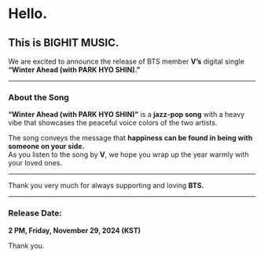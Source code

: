 # **Hello.**  
## **This is BIGHIT MUSIC.**

We are excited to announce the release of BTS member **V’s** digital single **“Winter Ahead (with PARK HYO SHIN).”**

---

### **About the Song**
**“Winter Ahead (with PARK HYO SHIN)”** is a **jazz-pop song** with a heavy vibe that showcases the peaceful voice colors of the two artists.

The song conveys the message that **happiness can be found in being with someone on your side.**  
As you listen to the song by **V**, we hope you wrap up the year warmly with your loved ones.

---

Thank you very much for always supporting and loving **BTS.**

---

### **Release Date:**  
**2 PM, Friday, November 29, 2024 (KST)**  

Thank you.

